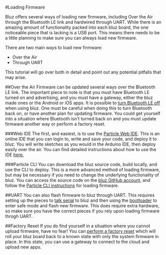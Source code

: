 #Loading Firmware

Bluz offers several ways of loading new firmware, including Over the Air through the Bluetooth LE link and hardwired through UART. While there
is an amazing amount of functionality packed into each bluz board, the one noticeable piece that is lacking is a USB port. This means there
needs to be a little planning to make sure you can always load new firmware.

There are two main ways to load new firmware:

- Over the Air
- Through UART

This tutorial will go over both in detail and point out any potential pitfalls that may arise.

##Over the Air
Firmware can be updated several ways over the Bluetooth LE link. The important piece to note is that you must have Bluetooth LE turned
on and advertising, and you must have a gateway, either the bluz made ones or the Android or iOS apps. It is possible
to [turn Bluetooth LE off](/reference/ble/#stopadvertising) when using bluz. One must be careful when doing this to turn Bluetooth back
on, or have another plan for updating firmware. You could get yourself into a situation where Bluetooth isn't turned back on and you
must update firmware another way or perform a factory reset.

###Web IDE
The first, and easiest, is to use the [Particle Web IDE](https://build.particle.io/build). This is an online IDE that you
can login to, write and save your code, and deploy it to bluz. You will write sketches as you would in the Arduino IDE,
then deploy easily over the air. You can find detailed instructions about how to use the IDE
[here.](https://docs.particle.io/guide/getting-started/build/photon/)

###Particle CLI
You can download the bluz source code, build locally, and use the CLI to deploy. This is a more advanced method of loading firmware, but
may be necessary if you need to change the underlying functionality of bluz. You can access the source code on the
[bluz GitHub account](https://github.com/bluzDK/bluzDK-firmware), and follow the
[Particle CLI instructions](https://docs.particle.io/reference/cli/#particle-flash) for loading firmware.

##UART
You can also flash firmware to bluz through UART. This requires setting up the pieces to [talk serial](/tutorials/serial/) to bluz
and then using the [bootloader](/tutorials/bootloader/#entering-bootloader-setup-mode) to enter safe mode and flash new firmware. This does
require extra hardware, so make sure you have the correct pieces if you rely upon loading firmware throgh UART.

##Factory Reset
If you do find yourself in a situation where you cannot upload firmware, have no fear! You can
[perform a factory reset](/tutorials/bootloader/#performing-a-factory-reset) which will roll
your bluz board back to a known state with only the system firmware in place. In this state, you can use a gateway to connect to the cloud
and upload new apps.